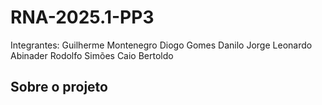# RNA-2025.1-PP3

Integrantes:
Guilherme Montenegro
Diogo Gomes
Danilo Jorge
Leonardo Abinader
Rodolfo Simões
Caio Bertoldo

## Sobre o projeto
